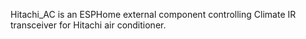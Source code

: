 Hitachi_AC is an ESPHome external component controlling Climate IR transceiver for Hitachi air conditioner.
